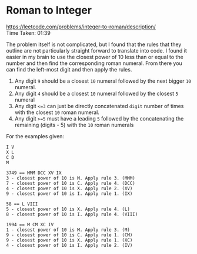 # Roman to Integer
https://leetcode.com/problems/integer-to-roman/description/ \
Time Taken: 01:39

The problem itself is not complicated, but I found that the rules that they 
outline are not particularly straight forward to translate into code.
I found it easier in my brain to use the closest power of 10 less than or equal
to the number and then find the corresponding roman numeral. 
From there you can find the left-most digit and then apply the rules.

1. Any digit `9` should be a closest `10` numeral followed by the next bigger `10` numeral.
2. Any digit `4` should be a closest `10` numeral followed by the closest `5` numeral
3. Any digit `<=3` can just be directly concatenated `digit` number of times with the closest `10` roman numeral.
4. Any digit `>=5` must have a leading `5` followed by the concatenating the remaining (digits - 5) with the `10` roman numerals


For the examples given:
```
I V
X L
C D
M

3749 == MMM DCC XV IX
3 - closest power of 10 is M. Apply rule 3. (MMM)
7 - closest power of 10 is C. Apply rule 4. (DCC)
4 - closest power of 10 is X. Apply rule 2. (XV)
9 - closest power of 10 is I. Apply rule 1. (IX)

58 == L VIII
5 - closest power of 10 is X. Apply rule 4. (L)
8 - closest power of 10 is I. Apply rule 4. (VIII)

1994 == M CM XC IV
1 - closest power of 10 is M. Apply rule 3. (M)
9 - closest power of 10 is C. Apply rule 1. (CM)
9 - closest power of 10 is X. Apply rule 1. (XC)
4 - closest power of 10 is I. Apply rule 2. (IV)
```

